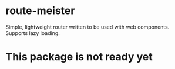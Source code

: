 # route-meister
Simple, lightweight router written to be used with web components. Supports lazy loading.

# This package is not ready yet